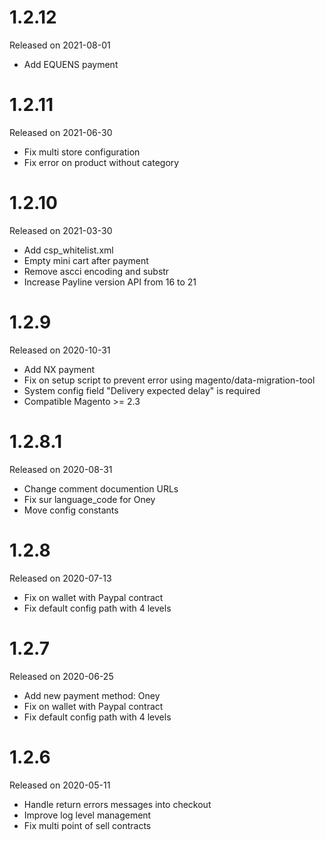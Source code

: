# 1.2.12
Released on 2021-08-01
- Add EQUENS payment

# 1.2.11
Released on 2021-06-30
- Fix multi store configuration
- Fix error on product without category

# 1.2.10
Released on 2021-03-30
- Add csp_whitelist.xml
- Empty mini cart after payment
- Remove ascci encoding and substr
- Increase Payline version API from 16 to 21 

# 1.2.9
Released on 2020-10-31
- Add NX payment
- Fix on setup script to prevent error using magento/data-migration-tool
- System config field "Delivery expected delay" is required
- Compatible Magento >= 2.3

# 1.2.8.1
Released on 2020-08-31
- Change comment documention URLs
- Fix sur language_code for Oney 
- Move config constants 

# 1.2.8
Released on 2020-07-13
- Fix on wallet with Paypal contract
- Fix default config path with 4 levels

# 1.2.7
Released on 2020-06-25
- Add new payment method: Oney
- Fix on wallet with Paypal contract
- Fix default config path with 4 levels

# 1.2.6
Released on 2020-05-11
- Handle return errors messages into checkout 
- Improve log level management
- Fix multi point of sell contracts 
